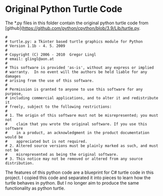 ﻿# Original Python Turtle Code

The *.py files in this folder contain the original python turtle code from [github](https://github.com/python/cpython/blob/3.9/Lib/turtle.py.

```
#
# turtle.py: a Tkinter based turtle graphics module for Python
# Version 1.1b - 4. 5. 2009
#
# Copyright (C) 2006 - 2010  Gregor Lingl
# email: glingl@aon.at
#
# This software is provided 'as-is', without any express or implied
# warranty.  In no event will the authors be held liable for any damages
# arising from the use of this software.
#
# Permission is granted to anyone to use this software for any purpose,
# including commercial applications, and to alter it and redistribute it
# freely, subject to the following restrictions:
#
# 1. The origin of this software must not be misrepresented; you must not
#    claim that you wrote the original software. If you use this software
#    in a product, an acknowledgment in the product documentation would be
#    appreciated but is not required.
# 2. Altered source versions must be plainly marked as such, and must not be
#    misrepresented as being the original software.
# 3. This notice may not be removed or altered from any source distribution.
```

The features of this python code are a blueprint for C# turtle code in this project.
I copied this code and separated it into pieces to learn how the turtle behaves in python.
But I no longer aim to produce the same functionality as python turtle. 